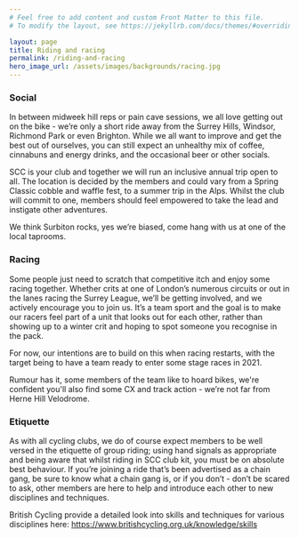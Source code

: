 ```yaml
---
# Feel free to add content and custom Front Matter to this file.
# To modify the layout, see https://jekyllrb.com/docs/themes/#overriding-theme-defaults

layout: page
title: Riding and racing
permalink: /riding-and-racing
hero_image_url: /assets/images/backgrounds/racing.jpg
---
```


### Social
In between midweek hill reps or pain cave sessions, we all love getting out on the bike - we’re only a short ride away from the Surrey Hills, Windsor, Richmond Park or even Brighton. While we all want to improve and get the best out of ourselves, you can still expect an unhealthy mix of coffee, cinnabuns and energy drinks, and the occasional beer or other socials.

SCC is your club and together we will run an inclusive annual trip open to all. The location is decided by the members and could vary from a Spring Classic cobble and waffle fest, to a summer trip in the Alps. Whilst the club will commit to one, members should feel empowered to take the lead and instigate other adventures.

We think Surbiton rocks, yes we’re biased, come hang with us at one of the local taprooms.

### Racing
Some people just need to scratch that competitive itch and enjoy some racing together. Whether crits at one of London’s numerous circuits or out in the lanes racing the Surrey League, we’ll be getting involved, and we actively encourage you to join us. It’s a team sport and the goal is to make our racers feel part of a unit that looks out for each other, rather than showing up to a winter crit and hoping to spot someone you recognise in the pack.

For now, our intentions are to build on this when racing restarts, with the target being to have a team ready to enter some stage races in 2021.

Rumour has it, some members of the team like to hoard bikes, we're confident you'll also find some CX and track action - we’re not far from Herne Hill Velodrome.

### Etiquette
As with all cycling clubs, we do of course expect members to be well versed in the etiquette of group riding; using hand signals as appropriate and being aware that whilst riding in SCC club kit,  you must be on absolute best behaviour. If you’re joining a ride that’s been advertised as a chain gang, be sure to know what a chain gang is, or if you don’t - don’t be scared to ask, other members are here to help and introduce each other to new disciplines and techniques.

British Cycling provide a detailed look into skills and techniques for various disciplines here: https://www.britishcycling.org.uk/knowledge/skills
